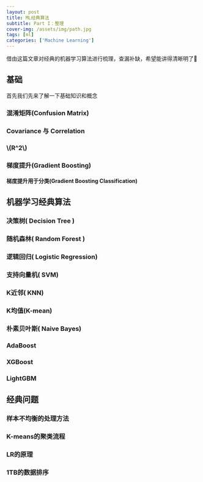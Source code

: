 ```yaml
---
layout: post
title: ML经典算法
subtitle: Part I：整理
cover-img: /assets/img/path.jpg
tags: [ml]
categories: ['Machine Learning']
---
```



借由这篇文章对经典的机器学习算法进行梳理，查漏补缺，希望能讲得清晰明了🌵


## 基础


首先我们先来了解一下基础知识和概念


### 混淆矩阵(Confusion Matrix)

### Covariance 与 Correlation

### \\(R^2\\)

### 梯度提升(Gradient Boosting)

#### 梯度提升用于分类(Gradient Boosting Classification)





## 机器学习经典算法

### 决策树( Decision Tree )

### 随机森林( Random Forest )

### 逻辑回归( Logistic Regression)

### 支持向量机( SVM)

### K近邻( KNN)

### K均值(K-mean)

### 朴素贝叶斯( Naive Bayes)

### AdaBoost

### XGBoost

### LightGBM



## 经典问题

### 样本不均衡的处理方法

### K-means的聚类流程

### LR的原理

### 1TB的数据排序


